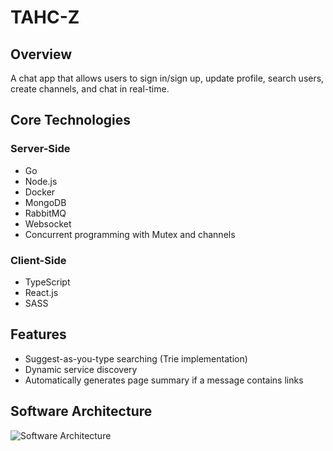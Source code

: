 # TAHC-Z

## Overview

A chat app that allows users to sign in/sign up, update profile, search users, create channels, and chat in real-time.

## Core Technologies

### Server-Side

* Go
* Node.js
* Docker
* MongoDB
* RabbitMQ
* Websocket
* Concurrent programming with Mutex and channels

### Client-Side

* TypeScript
* React.js
* SASS

## Features

* Suggest-as-you-type searching (Trie implementation)
* Dynamic service discovery
* Automatically generates page summary if a message contains links

## Software Architecture

![Software Architecture](https://github.com/zicodeng/tahc-z/software-architecture.png" "Software Architecture")
